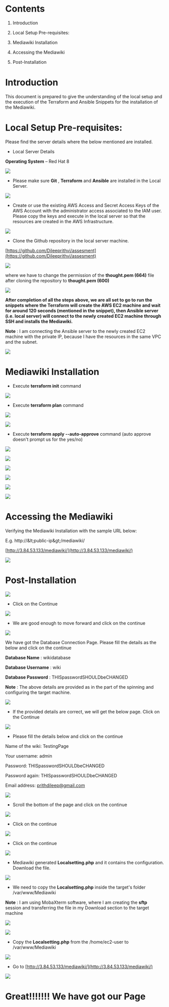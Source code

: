 # Contents



1. Introduction

2. Local Setup Pre-requisites:

3. Mediawiki Installation 

4. Accessing the Mediawiki

5. Post-Installation


# Introduction

This document is prepared to give the understanding of the local setup and the execution of the Terraform and Ansible Snippets for the installation of the Mediawiki.


# Local Setup Pre-requisites:

Please find the server details where the below mentioned are installed.

- Local Server Details

**Operating System** – Red Hat 8

![](RackMultipart20201031-4-14bljzd_html_98cb608d927f3a1c.png)

- Please make sure **Git** , **Terraform** and **Ansible** are installed in the Local Server.

![](RackMultipart20201031-4-14bljzd_html_263af4fa67b4a7a.png)

- Create or use the existing AWS Access and Secret Access Keys of the AWS Account with the administrator access associated to the IAM user. Please copy the keys and execute in the local server so that the resources are created in the AWS Infrastructure.

![](RackMultipart20201031-4-14bljzd_html_d4949849903da739.png)

- Clone the Github repository in the local server machine.

[https://github.com/Dileeprithvi/assesment](https://github.com/Dileeprithvi/assesment)

![](RackMultipart20201031-4-14bljzd_html_b143a7616a9985a6.png)



where we have to change the permission of the **thought.pem (664)** file after cloning the repository to **thought.pem (600)**

![](RackMultipart20201031-4-14bljzd_html_53abc195a3e03e18.png)

**After completion of all the steps above, we are all set to go to run the snippets where the Terraform will create the AWS EC2 machine and wait for around 120 seconds (mentioned in the snippet), then Ansible server (i.e. local server) will connect to the newly created EC2 machine through SSH and installs the Mediawiki.**

**Note** : I am connecting the Ansible server to the newly created EC2 machine with the private IP, because I have the resources in the same VPC and the subnet.

![](RackMultipart20201031-4-14bljzd_html_e8ef475c687d55da.png)


# Mediawiki Installation

- Execute **terraform init** command

![](RackMultipart20201031-4-14bljzd_html_28d9628fb772cabpng)

- Execute **terraform plan** command

![](RackMultipart20201031-4-14bljzd_html_a41c4e4b901eab70.png)

![](RackMultipart20201031-4-14bljzd_html_93aabec564a20c17.png)

- Execute **terraform apply --auto-approve** command (auto approve doesn&#39;t prompt us for the yes/no)

![](RackMultipart20201031-4-14bljzd_html_eaccb1925f8a27bf.png)

![](RackMultipart20201031-4-14bljzd_html_ac05b552344b90bb.png)

![](RackMultipart20201031-4-14bljzd_html_98c563844fa36d9d.png)

![](RackMultipart20201031-4-14bljzd_html_16f379689340e4fc.png)

![](RackMultipart20201031-4-14bljzd_html_d80adcb2191c5148.png)



![](RackMultipart20201031-4-14bljzd_html_8f9abf7bde7fdb.png)


# Accessing the Mediawiki

Verifying the Mediawiki Installation with the sample URL below:

E.g. http://\&lt;public-ip\&gt;/mediawiki/



[http://3.84.53.133/mediawiki/](http://3.84.53.133/mediawiki/)

![](RackMultipart20201031-4-14bljzd_html_5bfe47c0a12312a6.png)


# Post-Installation



![](RackMultipart20201031-4-14bljzd_html_adde7998eb944caa.png)

- Click on the Continue

![](RackMultipart20201031-4-14bljzd_html_a7e9daa28ffffd92.png)

- We are good enough to move forward and click on the continue

![](RackMultipart20201031-4-14bljzd_html_85ff8a97073b1daa.png)

We have got the Database Connection Page. Please fill the details as the below and click on the continue

**Database Name** : wikidatabase

**Database Username** : wiki

**Database Password** : THISpasswordSHOULDbeCHANGED

**Note** : The above details are provided as in the part of the spinning and configuring the target machine.

![](RackMultipart20201031-4-14bljzd_html_51bdf26ae115b4c6.png)

- If the provided details are correct, we will get the below page. Click on the Continue

![](RackMultipart20201031-4-14bljzd_html_6ca35f64e462caf3.png)

- Please fill the details below and click on the continue

Name of the wiki: TestingPage

Your username: admin

Password: THISpasswordSHOULDbeCHANGED

Password again: THISpasswordSHOULDbeCHANGED

Email address: [prithdileep@gmail.com](mailto:prithdileep@gmail.com)

![](RackMultipart20201031-4-14bljzd_html_4ebfe50e9c40744d.png)

- Scroll the bottom of the page and click on the continue

![](RackMultipart20201031-4-14bljzd_html_dd563e7ac4f708a5.png)

- Click on the continue

![](RackMultipart20201031-4-14bljzd_html_f1f4c24a106634ef.png)

- Click on the continue

![](RackMultipart20201031-4-14bljzd_html_61681efe07efc9dpng)

- Mediawiki generated **Localsetting.php** and it contains the configuration. Download the file.

![](RackMultipart20201031-4-14bljzd_html_7d8b213e343d083a.png)

- We need to copy the **Localsetting.php** inside the target&#39;s folder /var/www/Mediawiki

**Note** : I am using MobaXterm software, where I am creating the **sftp** session and transferring the file in my Download section to the target machine

![](RackMultipart20201031-4-14bljzd_html_def00b5269771437.png)

![](RackMultipart20201031-4-14bljzd_html_78cecc093bbb80d9.png)

- Copy the **Localsetting.php** from the /home/ec2-user to /var/www/Mediawiki

![](RackMultipart20201031-4-14bljzd_html_d3e79623d67a113png)

- Go to [http://3.84.53.133/mediawiki/](http://3.84.53.133/mediawiki/)

![](RackMultipart20201031-4-14bljzd_html_6787953f5aab586f.png)

# Great!!!!!!! We have got our Page
